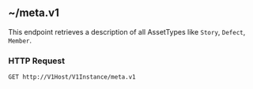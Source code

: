 ## ~/meta.v1

This endpoint retrieves a description of all AssetTypes like `Story`, `Defect`, `Member`.

### HTTP Request

`GET http://V1Host/V1Instance/meta.v1`